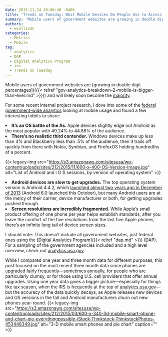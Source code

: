 ```yaml
---
date: 2015-11-24 10:00:40 -0400
title: 'Trends on Tuesday: What Mobile Devices Do People Use to Access Federal Sites?'
summary: 'Mobile users of government websites are growing in double digit percentages and will likely soon become the majority. For some recent internal project research, I dove into some of the federal government-wide analytics looking at mobile usage and found a few interesting tidbits to share: It&rsquo;s an OS battle of the As. Apple devices slightly'
authors:
  - wsullivan
categories:
  - Metrics
  - Mobile
tag:
  - analytics
  - DAP
  - Digital Analytics Program
  - ios
  - Trends on Tuesday
---
```


Mobile users of government websites are [growing in double digit percentages](({{< relref "gov-analytics-breakdown-2-mobile-is-bigger-than-ever.md" >}})) and will likely soon become the [majority](http://marketingland.com/report-half-top-100-digital-properties-audiences-are-now-mobile-only-135353).

For some recent internal project research, I dove into some of the [federal government-wide analytics](http://analytics.usa.gov) looking at mobile usage and found a few interesting tidbits to share:

<li style="font-weight: 400">
  <b>It’s an OS battle of the As. </b>Apple devices slightly edge out Android as the most popular with 49.24% to 44.88% of the audience.
</li>
<li style="font-weight: 400">
  <b>There’s no realistic third contender.</b> Windows devices make up less than 4% and Blackberry less than .5% of the audience, then it trails off quickly from there with Nokia, Symbian, and FirefoxOS holding hundredths of a percent.
</li>

{{< legacy-img src="https://s3.amazonaws.com/sitesusa/wp-content/uploads/sites/212/2015/11/600-x-400-OS-Version-Image.jpg" alt="List of Android and i O S sessions, by version of operating system" >}}

<li style="font-weight: 400">
  <b>Android devices are slow to get upgrades.</b> The top operating system version is Android 4.4.2, which <a href="https://en.wikipedia.org/wiki/Android_version_history">launched almost two years ago in December of 2013</a> (Android 6.0 launched this October), but many Android users are at the mercy of their carrier, device manufacturer or both, for getting upgrades pushed through.
</li>
<li style="font-weight: 400">
  <b>Screen resolutions are incredibly fragmented.</b> While Apple’s small product offering of one phone per year helps establish standards, after you leave the comfort of the five resolutions from the last five Apple phones, there’s an infinite long tail of device screen sizes.
</li>

I should note: This doesn’t include all government websites, just federal ones using the [Digital Analytics Program]({{< relref "dap.md" >}}) (DAP). For a sampling of the government agencies included and a high level overview, check out [analytics.usa.gov](https://analytics.usa.gov/).

While I compared one year and three month data for different purposes, this post focused on the most recent three month data since phones are upgraded fairly frequently—sometimes annually, for people who are particularly clumsy, or for those using U.S. cell providers that offer annual upgrades. Using one year data gives a bigger picture—especially for things like tax season, when the IRS is frequently at the top of [analytics.usa.gov](https://analytics.usa.gov/)—but the accuracy of the data quickly decays, as Apple releases new devices and OS versions in the fall and Android manufacturers churn out new phones year-round. {{< legacy-img src="https://s3.amazonaws.com/sitesusa/wp-content/uploads/sites/212/2015/03/600-x-340-3d-mobile-smart-phone-and-chart-pie-everythingpossible-iStock-Thinkstock-ThinkstockPhotos-453448349.jpg" alt="3-D mobile smart phones and pie chart" caption="" >}}